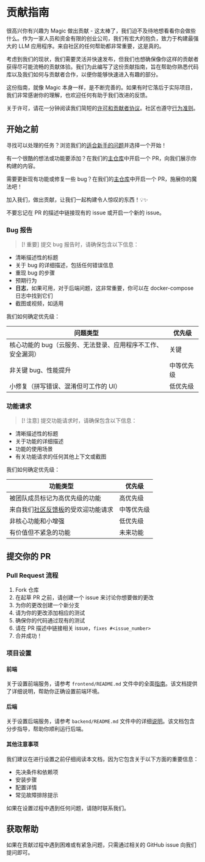 # 贡献指南

很高兴你有兴趣为 Magic 做出贡献 - 这太棒了，我们迫不及待地想看看你会做些什么。作为一家人员和资金有限的创业公司，我们有宏大的抱负，致力于构建最强大的 LLM 应用程序。来自社区的任何帮助都非常重要，这是真的。

考虑到我们的现状，我们需要灵活并快速发布，但我们也想确保像你这样的贡献者获得尽可能流畅的贡献体验。我们为此编写了这份贡献指南，旨在帮助你熟悉代码库以及我们如何与贡献者合作，以便你能够快速进入有趣的部分。

这份指南，就像 Magic 本身一样，是不断完善的。如果有时它落后于实际项目，我们非常感谢你的理解，也欢迎任何有助于我们改进的反馈。

关于许可，请花一分钟阅读我们简短的[许可和贡献者协议](./LICENSE)。社区也遵守[行为准则](https://github.com/dtyq/.github/blob/main/CODE_OF_CONDUCT.md)。

## 开始之前

寻找可以处理的任务？浏览我们的[适合新手的问题](https://github.com/dtyq/magic/issues?q=is%3Aissue%20state%3Aopen%20label%3A%22good%20first%20issue%22)并选择一个开始！

有一个很酷的想法或功能要添加？在我们的[主仓库](https://github.com/dtyq/magic)中开启一个 PR，向我们展示你构建的内容。

需要更新现有功能或修复一些 bug？在我们的[主仓库](https://github.com/dtyq/magic)中开启一个 PR，施展你的魔法吧！

加入我们，做出贡献，让我们一起构建令人惊叹的东西！💡✨

不要忘记在 PR 的描述中链接现有的 issue 或开启一个新的 issue。

### Bug 报告

> [! 重要]
> 提交 bug 报告时，请确保包含以下信息：

- 清晰描述性的标题
- 关于 bug 的详细描述，包括任何错误信息
- 重现 bug 的步骤
- 预期行为
- **日志**，如果可用，对于后端问题，这非常重要，你可以在 docker-compose 日志中找到它们
- 截图或视频，如适用

我们如何确定优先级：

| 问题类型 | 优先级 |
| ------ | ------ |
| 核心功能的 bug（云服务、无法登录、应用程序不工作、安全漏洞） | 关键 |
| 非关键 bug、性能提升 | 中等优先级 |
| 小修复（拼写错误、混淆但可工作的 UI） | 低优先级 |

### 功能请求

> [! 注意]
> 提交功能请求时，请确保包含以下信息：

- 清晰描述性的标题
- 关于功能的详细描述
- 功能的使用场景
- 有关功能请求的任何其他上下文或截图

我们如何确定优先级：

| 功能类型 | 优先级 |
| ------ | ------ |
| 被团队成员标记为高优先级的功能 | 高优先级 |
| 来自我们[社区反馈板](https://github.com/dtyq/magic/discussions/categories/feedbacks)的受欢迎功能请求 | 中等优先级 |
| 非核心功能和小增强 | 低优先级 |
| 有价值但不紧急的功能 | 未来功能 |

## 提交你的 PR

### Pull Request 流程

1. Fork 仓库
2. 在起草 PR 之前，请创建一个 issue 来讨论你想要做的更改
3. 为你的更改创建一个新分支
4. 请为你的更改添加相应的测试
5. 确保你的代码通过现有的测试
6. 请在 PR 描述中链接相关 issue，`fixes #<issue_number>`
7. 合并成功！

### 项目设置

#### 前端

关于设置前端服务，请参考 `frontend/README.md` 文件中的全面[指南](https://github.com/dtyq/magic/blob/main/frontend/README.md)。该文档提供了详细说明，帮助你正确设置前端环境。

#### 后端

关于设置后端服务，请参考 `backend/README.md` 文件中的详细[说明](https://github.com/dtyq/magic/blob/main/backend/README.md)。该文档包含分步指导，帮助你顺利运行后端。

#### 其他注意事项

我们建议在进行设置之前仔细阅读本文档，因为它包含关于以下方面的重要信息：
- 先决条件和依赖项
- 安装步骤
- 配置详情
- 常见故障排除提示

如果在设置过程中遇到任何问题，请随时联系我们。

## 获取帮助

如果在贡献过程中遇到困难或有紧急问题，只需通过相关的 GitHub issue 向我们提问即可。 